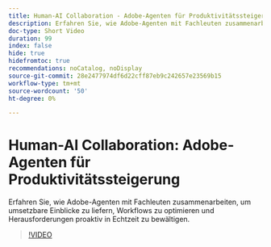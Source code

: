 ```yaml
---
title: Human-AI Collaboration - Adobe-Agenten für Produktivitätssteigerung
description: Erfahren Sie, wie Adobe-Agenten mit Fachleuten zusammenarbeiten, um umsetzbare Einblicke zu liefern, Workflows zu optimieren und Herausforderungen proaktiv in Echtzeit zu bewältigen.
doc-type: Short Video
duration: 99
index: false
hide: true
hidefromtoc: true
recommendations: noCatalog, noDisplay
source-git-commit: 28e2477974df6d22cff87eb9c242657e23569b15
workflow-type: tm+mt
source-wordcount: '50'
ht-degree: 0%

---
```



# Human-AI Collaboration: Adobe-Agenten für Produktivitätssteigerung

Erfahren Sie, wie Adobe-Agenten mit Fachleuten zusammenarbeiten, um umsetzbare Einblicke zu liefern, Workflows zu optimieren und Herausforderungen proaktiv in Echtzeit zu bewältigen.

<!-- 62_S653_3442539_98_humanai-collaboration-adobe-agents-enhancing-productivity -->
>[!VIDEO](https://video.tv.adobe.com/v/3458189/?learn=on&enablevpops=true)
